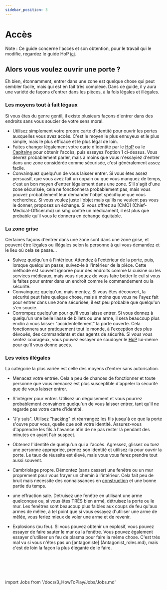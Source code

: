 ```yaml
---
sidebar_position: 3
---
```


# Accès
Note : Ce guide concerne l'accès et son obtention, pour le travail qui le modifie, regardez le guide HoP [ici](\3_HowToPlay\jobs\Command_role\Head-of-Personnel.md).

## Alors vous voulez ouvrir une porte ?

Eh bien, étonnamment, entrer dans une zone est quelque chose qui peut sembler facile, mais qui est en fait très complexe. Dans ce guide, il y aura une variété de façons d'entrer dans les pièces, à la fois légales et illégales.

### Les moyens tout à fait légaux

Si vous êtes du genre gentil, il existe plusieurs façons d'entrer dans des endroits sans vous soucier de votre sens moral.

- Utilisez simplement votre propre carte d'identité pour ouvrir les portes auxquelles vous avez accès. C'est le moyen le plus ennuyeux et le plus simple, mais le plus efficace et le plus légal de loin.
- Faites changer légalement votre carte d'identité par le [HoP](\3_HowToPlay\jobs\Command_role\Head-of-Personnel.md) ou le [Capitaine](\3_HowToPlay\jobs\Command_role\Captain.md) pour obtenir l'accès, puis essayez l'option 1 ci-dessus. Vous devrez probablement parler, mais à moins que vous n'essayiez d'entrer dans une zone considérée comme sécurisée, c'est généralement assez facile.
- Convainquez quelqu'un de vous laisser entrer. Si vous êtes assez persuasif, que vous avez fait un copain ou que vous manquez de temps, c'est un bon moyen d'entrer légalement dans une zone. S'il s'agit d'une zone sécurisée, cela ne fonctionnera probablement pas, mais vous pouvez probablement leur demander l'objet spécifique que vous recherchez. Si vous voulez juste l'objet mais qu'ils ne veulent pas vous le donner, proposez un échange. Si vous offrez au [CMO] (Chief-Medical-Officer.md) un smg contre un médicament, il est plus que probable qu'il vous le donnera en échange équitable.


### La zone grise

Certaines façons d'entrer dans une zone sont dans une zone grise, et peuvent être légales ou illégales selon la personne à qui vous demandez et le lieu où cela se passe...

- Suivez quelqu'un à l'intérieur. Attendez à l'extérieur de la porte, puis, lorsque quelqu'un passe, suivez-le à l'intérieur de la pièce. Cette méthode est souvent ignorée pour des endroits comme la cuisine ou les services médicaux, mais vous risquez de vous faire botter le cul si vous le faites pour entrer dans un endroit comme le commandement ou la sécurité.
- Convainquez quelqu'un, mais mentez. Si vous êtes découvert, la sécurité peut faire quelque chose, mais à moins que vous ne l'ayez fait pour entrer dans une zone sécurisée, il est peu probable que quelqu'un s'en soucie.
- Corrompez quelqu'un pour qu'il vous laisse entrer. Si vous donnez à quelqu'un une belle liasse de billets ou une arme, il sera beaucoup plus enclin à vous laisser "accidentellement" la porte ouverte. Cela fonctionnera sur pratiquement tout le monde, à l'exception des plus dévoués, des commandants et des agents de sécurité. Si vous vous sentez courageux, vous pouvez essayer de soudoyer le [HoP](\3_HowToPlay\jobs\Command_role\Head-of-Personnel.md) lui-même pour qu'il vous donne accès.


### Les voies illégales

La catégorie la plus variée est celle des moyens d'entrer sans autorisation.

- Menacez votre entrée. Cela a peu de chances de fonctionner et toute personne que vous menacez est plus susceptible d'appeler la sécurité que de vous laisser entrer.

- S'intégrer pour entrer. Utilisez un déguisement et vous pourrez probablement convaincre quelqu'un de vous laisser entrer, tant qu'il ne regarde pas votre carte d'identité.

- "J'y suis". Utilisez "[hacking](\3_HowToPlay\Guides\Engineering_guides\Hacking-Guide.md)" et réarrangez les fils jusqu'à ce que la porte s'ouvre pour vous, quelle que soit votre identité. Assurez-vous d'apprendre les fils à l'avance afin de ne pas rester là pendant des minutes en ayant l'air suspect.

- Obtenez l'identité de quelqu'un qui a l'accès. Agressez, glissez ou tuez une personne appropriée, prenez son identité et utilisez-la pour ouvrir la porte. Le taux de réussite est élevé, mais vous vous ferez prendre tout aussi souvent.

- Cambriolage propre. Démontez (sans casser) une fenêtre ou un mur proprement pour vous frayer un chemin à l'intérieur. Cela fait peu de bruit mais nécessite des connaissances en [construction](\3_HowToPlay\Guides\Engineering_guides\Construction.md) et une bonne partie du temps.

- une effraction sale. Détruisez une fenêtre en utilisant une arme quelconque ou, si vous êtes TRÈS bien armé, détruisez la porte ou le mur. Les fenêtres sont beaucoup plus faibles aux coups de feu qu'aux armes de mêlée, à tel point que si vous essayez d'utiliser une arme de mêlée, vous feriez mieux de voler une arme et de revenir.

- Explosions (ou feu). Si vous pouvez obtenir un explosif, vous pouvez essayer de faire sauter le mur ou la fenêtre. Vous pouvez également essayer d'utiliser un feu de plasma pour faire la même chose. C'est très mal vu si vous n'êtes pas un [antagoniste] (Antagonist_roles.md), mais c'est de loin la façon la plus élégante de le faire.

    <br/>
<br/>
<br/>

import Jobs from '/docs/3_HowToPlay/Jobs/Jobs.md'

<Jobs />
